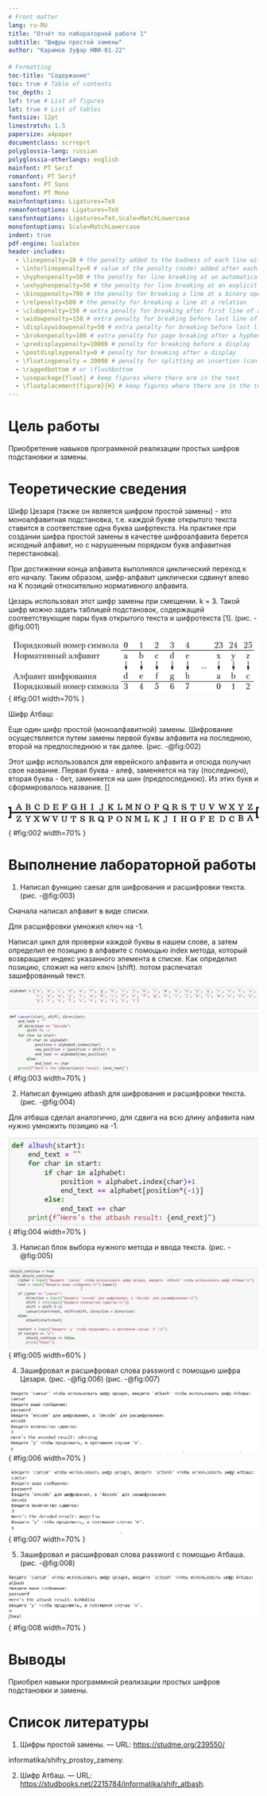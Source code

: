 ```yaml
---
# Front matter
lang: ru-RU
title: "Отчёт по лабораторной работе 1"
subtitle: "Шифры простой замены"
author: "Каримов Зуфар НФИ-01-22"

# Formatting
toc-title: "Содержание"
toc: true # Table of contents
toc_depth: 2
lof: true # List of figures
lot: true # List of tables
fontsize: 12pt
linestretch: 1.5
papersize: a4paper
documentclass: scrreprt
polyglossia-lang: russian
polyglossia-otherlangs: english
mainfont: PT Serif
romanfont: PT Serif
sansfont: PT Sans
monofont: PT Mono
mainfontoptions: Ligatures=TeX
romanfontoptions: Ligatures=TeX
sansfontoptions: Ligatures=TeX,Scale=MatchLowercase
monofontoptions: Scale=MatchLowercase
indent: true
pdf-engine: lualatex
header-includes:
  - \linepenalty=10 # the penalty added to the badness of each line within a paragraph (no associated penalty node) Increasing the value makes tex try to have fewer lines in the paragraph.
  - \interlinepenalty=0 # value of the penalty (node) added after each line of a paragraph.
  - \hyphenpenalty=50 # the penalty for line breaking at an automatically inserted hyphen
  - \exhyphenpenalty=50 # the penalty for line breaking at an explicit hyphen
  - \binoppenalty=700 # the penalty for breaking a line at a binary operator
  - \relpenalty=500 # the penalty for breaking a line at a relation
  - \clubpenalty=150 # extra penalty for breaking after first line of a paragraph
  - \widowpenalty=150 # extra penalty for breaking before last line of a paragraph
  - \displaywidowpenalty=50 # extra penalty for breaking before last line before a display math
  - \brokenpenalty=100 # extra penalty for page breaking after a hyphenated line
  - \predisplaypenalty=10000 # penalty for breaking before a display
  - \postdisplaypenalty=0 # penalty for breaking after a display
  - \floatingpenalty = 20000 # penalty for splitting an insertion (can only be split footnote in standard LaTeX)
  - \raggedbottom # or \flushbottom
  - \usepackage{float} # keep figures where there are in the text
  - \floatplacement{figure}{H} # keep figures where there are in the text
---
```


# Цель работы

Приобретение навыков программной реализации простых шифров подстановки и замены.

# Теоретические сведения

Шифр Цезаря (также он является шифром простой замены) - это моноалфавитная подстановка, т.е. каждой букве открытого текста ставится в соответствие одна буква шифртекста. На практике при создании шифра простой замены в качестве шифроалфавита берется исходный алфавит, но с нарушенным порядком букв алфавитная перестановка).

При достижении конца алфавита выполнялся циклический переход к его началу. Таким образом, шифр-алфавит циклически сдвинут влево на K позиций относительно нормативного алфавита.

Цезарь использовал этот шифр замены при смещении. k = 3. Такой шифр можно задать таблицей подстановок, содержащей соответствующие пары букв открытого текста и шифротекста [1]. (рис. -@fig:001)

![Шифр Цезаря ](https://github.com/zikarimov/math-security/blob/master/lab01/image/7.png?raw=true){ #fig:001 width=70% }

Шифр Атбаш:

Еще один шифр простой (моноалфавитной) замены. Шифрование осуществляется путем замены первой буквы алфавита на последнюю, второй на предпоследнюю и так далее. (рис. -@fig:002)

Этот шифр использовался для еврейского алфавита и отсюда получил свое название. Первая буква - алеф, заменяется на тау (последнюю), вторая буква - бет, заменяется на шин (предпоследнюю). Из этих букв и сформировалось название. []

![Шифр Атбаш](https://github.com/zikarimov/math-security/blob/master/lab01/image/8.png?raw=true){ #fig:002 width=70% }

# Выполнение лабораторной работы


1. Написал функцию caesar для шифрования и расшифровки текста. (рис. -@fig:003)

Сначала написал алфавит в виде списки.

Для расшифровки умножил ключ на -1.

Написал цикл для проверки каждой буквы в нашем слове, а затем определил ее позицию в алфавите с помощью index метода, который возвращает индекс указанного элемента в списке. Как определил позицию, сложил на него ключ (shift). потом распечатал зашифрованный текст.

![Функция для кодирования текста шифром Цезаря](https://github.com/zikarimov/math-security/blob/master/lab01/image/1.png?raw=true){ #fig:003 width=70% }

2. Написал функцию atbash для шифрования и расшифровки текста. (рис. -@fig:004)

Для атбаша сделал аналогично, для сдвига на всю длину алфавита нам нужно умножить позицию на -1.

![Функция для кодирования текста шифром Атбаша](https://github.com/zikarimov/math-security/blob/master/lab01/image/2.png?raw=true){ #fig:004 width=70% }


3. Написал блок выбора нужного метода и ввода текста. (рис. -@fig:005)


![Код для выбора метод шифрования и ввода текста](https://github.com/zikarimov/math-security/blob/master/lab01/image/3.png?raw=true){ #fig:005 width=60% }

4. Зашифровал и расшифровал слова password с помощью шифра Цезаря. (рис. -@fig:006) (рис. -@fig:007)

![Получение шифрования текста методом Цезаря ](https://github.com/zikarimov/math-security/blob/master/lab01/image/4.png?raw=true){ #fig:006 width=70% }

![Получение шифрования текста методом Цезаря ](https://github.com/zikarimov/math-security/blob/master/lab01/image/5.png?raw=true){ #fig:007 width=70% }

5. Зашифровал и расшифровал слова password с помощью Атбаша. (рис. -@fig:008)

![Получение шифрования текста методом Атбаша](https://github.com/zikarimov/math-security/blob/master/lab01/image/6.png?raw=true){ #fig:008 width=70% }

# Выводы

Приобрел навыки программной реализации простых шифров подстановки и замены.

# Список литературы

1. Шифры простой замены. — URL: https://studme.org/239550/

informatika/shifry_prostoy_zameny.

2. Шифр Атбаш. — URL: https://studbooks.net/2215784/informatika/shifr_atbash. 
